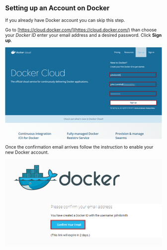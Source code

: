 ## Setting up an Account on Docker ##

If you already have Docker account you can skip this step.

Go to [https://cloud.docker.com/](https://cloud.docker.com/) than choose your *Docker ID* enter your email address and a desired password. Click **Sign up**.

![](images/06.docker.signup.png)

Once the confirmation email arrives follow the instruction to enable your new Docker account.

![](images/07.docker.activation.png)

